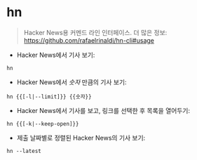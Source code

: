 # hn

> Hacker News용 커멘드 라인 인터페이스.
> 더 많은 정보: <https://github.com/rafaelrinaldi/hn-cli#usage>

- Hacker News에서 기사 보기:

`hn`

- Hacker News에서 _숫자_ 만큼의 기사 보기:

`hn {{[-l|--limit]}} {{숫자}}`

- Hacker News에서 기사를 보고, 링크를 선택한 후 목록을 열어두기:

`hn {{[-k|--keep-open]}}`

- 제출 날짜별로 정렬된 Hacker News의 기사 보기:

`hn --latest`
